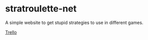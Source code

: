# stratroulette-net
A simple website to get stupid strategies to use in different games.

[Trello](https://trello.com/b/JPHvjgVd/stratroulette-net)
